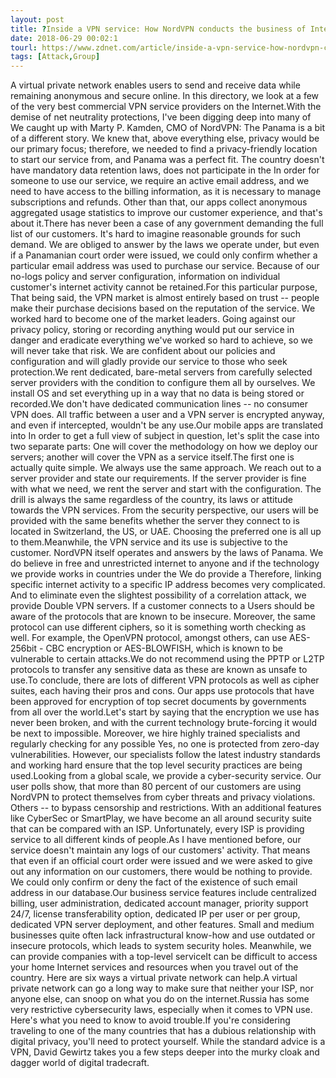 ```yaml
---
layout: post
title: ?Inside a VPN service: How NordVPN conducts the business of Internet privacy
date: 2018-06-29 00:02:1
tourl: https://www.zdnet.com/article/inside-a-vpn-service-how-nordvpn-conducts-the-business-of-internet-privacy/
tags: [Attack,Group]
---
```

 A virtual private network enables users to send and receive data while remaining anonymous and secure online. In this directory, we look at a few of the very best commercial VPN service providers on the Internet.With the demise of net neutrality protections, I've been digging deep into many of We caught up with Marty P. Kamden, CMO of NordVPN: The Panama is a bit of a different story. We knew that, above everything else, privacy would be our primary focus; therefore, we needed to find a privacy-friendly location to start our service from, and Panama was a perfect fit. The country doesn't have mandatory data retention laws, does not participate in the In order for someone to use our service, we require an active email address, and we need to have access to the billing information, as it is necessary to manage subscriptions and refunds. Other than that, our apps collect anonymous aggregated usage statistics to improve our customer experience, and that's about it.There has never been a case of any government demanding the full list of our customers. It's hard to imagine reasonable grounds for such demand. We are obliged to answer by the laws we operate under, but even if a Panamanian court order were issued, we could only confirm whether a particular email address was used to purchase our service. Because of our no-logs policy and server configuration, information on individual customer's internet activity cannot be retained.For this particular purpose, That being said, the VPN market is almost entirely based on trust -- people make their purchase decisions based on the reputation of the service. We worked hard to become one of the market leaders. Going against our privacy policy, storing or recording anything would put our service in danger and eradicate everything we've worked so hard to achieve, so we will never take that risk. We are confident about our policies and configuration and will gladly provide our service to those who seek protection.We rent dedicated, bare-metal servers from carefully selected server providers with the condition to configure them all by ourselves. We install OS and set everything up in a way that no data is being stored or recorded.We don't have dedicated communication lines -- no consumer VPN does. All traffic between a user and a VPN server is encrypted anyway, and even if intercepted, wouldn't be any use.Our mobile apps are translated into In order to get a full view of subject in question, let's split the case into two separate parts: One will cover the methodology on how we deploy our servers; another will cover the VPN as a service itself.The first one is actually quite simple. We always use the same approach. We reach out to a server provider and state our requirements. If the server provider is fine with what we need, we rent the server and start with the configuration. The drill is always the same regardless of the country, its laws or attitude towards the VPN services. From the security perspective, our users will be provided with the same benefits whether the server they connect to is located in Switzerland, the US, or UAE. Choosing the preferred one is all up to them.Meanwhile, the VPN service and its use is subjective to the customer. NordVPN itself operates and answers by the laws of Panama. We do believe in free and unrestricted internet to anyone and if the technology we provide works in countries under the We do provide a Therefore, linking specific internet activity to a specific IP address becomes very complicated. And to eliminate even the slightest possibility of a correlation attack, we provide Double VPN servers. If a customer connects to a Users should be aware of the protocols that are known to be insecure. Moreover, the same protocol can use different ciphers, so it is something worth checking as well. For example, the OpenVPN protocol, amongst others, can use AES-256bit - CBC encryption or AES-BLOWFISH, which is known to be vulnerable to certain attacks.We do not recommend using the PPTP or L2TP protocols to transfer any sensitive data as these are known as unsafe to use.To conclude, there are lots of different VPN protocols as well as cipher suites, each having their pros and cons. Our apps use protocols that have been approved for encryption of top secret documents by governments from all over the world.Let's start by saying that the encryption we use has never been broken, and with the current technology brute-forcing it would be next to impossible. Moreover, we hire highly trained specialists and regularly checking for any possible Yes, no one is protected from zero-day vulnerabilities. However, our specialists follow the latest industry standards and working hard ensure that the top level security practices are being used.Looking from a global scale, we provide a cyber-security service. Our user polls show, that more than 80 percent of our customers are using NordVPN to protect themselves from cyber threats and privacy violations. Others -- to bypass censorship and restrictions. With an additional features like CyberSec or SmartPlay, we have become an all around security suite that can be compared with an ISP. Unfortunately, every ISP is providing service to all different kinds of people.As I have mentioned before, our service doesn't maintain any logs of our customers' activity. That means that even if an official court order were issued and we were asked to give out any information on our customers, there would be nothing to provide. We could only confirm or deny the fact of the existence of such email address in our database.Our business service features include centralized billing, user administration, dedicated account manager, priority support 24/7, license transferability option, dedicated IP per user or per group, dedicated VPN server deployment, and other features. Small and medium businesses quite often lack infrastructural know-how and use outdated or insecure protocols, which leads to system security holes. Meanwhile, we can provide companies with a top-level serviceIt can be difficult to access your home Internet services and resources when you travel out of the country. Here are six ways a virtual private network can help.A virtual private network can go a long way to make sure that neither your ISP, nor anyone else, can snoop on what you do on the internet.Russia has some very restrictive cybersecurity laws, especially when it comes to VPN use. Here's what you need to know to avoid trouble.If you're considering traveling to one of the many countries that has a dubious relationship with digital privacy, you'll need to protect yourself. While the standard advice is a VPN, David Gewirtz takes you a few steps deeper into the murky cloak and dagger world of digital tradecraft.